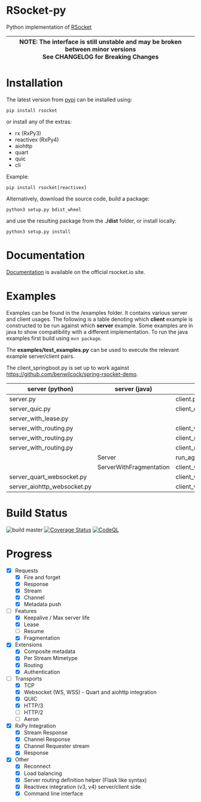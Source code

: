 # RSocket-py

Python implementation of [RSocket](http://rsocket.io)

| NOTE: The interface is still unstable and may be broken between minor versions<br/>See CHANGELOG for <b>Breaking Changes</b> |
|------------------------------------------------------------------------------------------------------------------------------|

# Installation

The latest version from [pypi](https://pypi.org/project/rsocket/) can be installed using:

```shell
pip install rsocket
```

or install any of the extras:

* rx (RxPy3)
* reactivex (RxPy4)
* aiohttp
* quart
* quic
* cli

Example:

```shell
pip install rsocket[reactivex]
```

Alternatively, download the source code, build a package:

```shell
python3 setup.py bdist_wheel
```

and use the resulting package from the **./dist** folder, or install locally:

```shell
python3 setup.py install
```

# Documentation

[Documentation](https://rsocket.io/guides/rsocket-py) is available on the official rsocket.io site.

# Examples

Examples can be found in the /examples folder. It contains various server and client usages. The following is a table
denoting which <b>client</b> example is constructed to be run against which <b>server</b> example. Some examples
are in java to show compatibility with a different implementation. To run the java examples first build using <code>mvn package</code>.

The **examples/test_examples.py**  can be used to execute the relevant example server/client pairs.

The client_springboot.py is set up to work against https://github.com/benwilcock/spring-rsocket-demo.

| server (python)                    | server (java)           | client (python)                    | client(java)    |
|------------------------------------|-------------------------|------------------------------------|-----------------|
| server.py                          |                         | client.py                          |                 |
| server_quic.py                     |                         | client_quic.py                     |                 |
| server_with_lease.py               |                         |                                    | ClientWithLease |
| server_with_routing.py             |                         | client_with_routing.py             | Client          |
| server_with_routing.py             |                         | client_rx.py                       |                 |
| server_with_routing.py             |                         | client_reconnect.py                |                 |
|                                    | Server                  | run_against_example_java_server.py |                 |
|                                    | ServerWithFragmentation | client_with_routing.py             |                 |
| server_quart_websocket.py          |                         | client_websocket.py                |                 |
| server_aiohttp_websocket.py        |                         | client_websocket.py                |                 |

# Build Status

![build master](https://github.com/rsocket/rsocket-py/actions/workflows/python-package.yml/badge.svg?branch=master)
[![Coverage Status](https://coveralls.io/repos/github/rsocket/rsocket-py/badge.svg?branch=master)](https://coveralls.io/github/rsocket/rsocket-py?branch=master)
[![CodeQL](https://github.com/rsocket/rsocket-py/actions/workflows/codeql-analysis.yml/badge.svg)](https://github.com/rsocket/rsocket-py/actions/workflows/codeql-analysis.yml)

# Progress

- [X] Requests
    - [X] Fire and forget
    - [X] Response
    - [X] Stream
    - [X] Channel
    - [X] Metadata push
- [ ] Features
    - [X] Keepalive / Max server life
    - [X] Lease
    - [ ] Resume
    - [X] Fragmentation
- [X] Extensions
    - [X] Composite metadata
    - [X] Per Stream Mimetype
    - [X] Routing
    - [X] Authentication
- [ ] Transports
    - [X] TCP
    - [X] Websocket (WS, WSS) - Quart and aiohttp integration
    - [X] QUIC
    - [X] HTTP/3
    - [ ] HTTP/2
    - [ ] Aeron
- [X] RxPy Integration
    - [X] Stream Response
    - [X] Channel Response
    - [X] Channel Requester stream
    - [X] Response
- [X] Other
    - [X] Reconnect
    - [X] Load balancing
    - [X] Server routing definition helper (Flask like syntax)
    - [X] Reactivex integration (v3, v4) server/client side
    - [X] Command line interface
